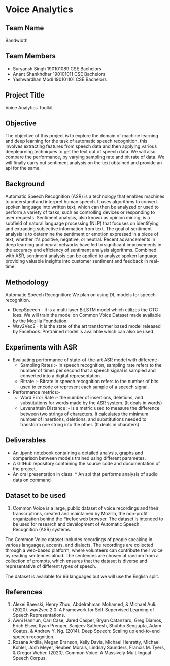 # Voice Analytics

## Team Name
Bandwidth 

## Team Members
* Suryansh Singh 190101089 CSE Bachelors 
* Anant Shankhdhar 190101011 CSE Bachelors 
* Yashwardhan Modi 190101101 CSE Bachelors

## Project Title
Voice Analytics Toolkit

## Objective
The objective of this project is to explore the domain of machine learning and deep learning for the task of automatic speech recognition, this involves extracting features from speech data and then applying various deeplearning techniques to get the text out of speech data. We will also compare the performance, by varying sampling rate and bit rate of data. We will finally carry out sentiment analysis on the text obtained and provide an api for the same.

## Background 
Automatic Speech Recognition (ASR) is a technology that enables machines to understand and interpret human speech. It uses algorithms to convert spoken language into written text, which can then be analyzed or used to perform a variety of tasks, such as controlling devices or responding to user requests.
Sentiment analysis, also known as opinion mining, is a subfield of natural language processing (NLP) that focuses on identifying and extracting subjective information from text. The goal of sentiment analysis is to determine the sentiment or emotion expressed in a piece of text, whether it's positive, negative, or neutral.
Recent advancements in deep learning and neural networks have led to significant improvements in the accuracy and efficiency of sentiment analysis algorithms. Combined with ASR, sentiment analysis can be applied to analyze spoken language, providing valuable insights into customer sentiment and feedback in real-time.

## Methodology 
Automatic Speech Recognition: We plan on using DL models for speech recognition.
  * DeepSpeech -  It is a multi layer BiLSTM model which utilizes the CTC loss. We will train the model on Common Voice Dataset made available by the   Mozilla Foundation.
  * Wav2Vec2 - It is the state of the art transformer based model released by Facebook. Pretrained model is available which can also be used

## Experiments with ASR
* Evaluating performance of state-of-the-art ASR model with different:- 
  * Sampling Rates :- In speech recognition, sampling rate refers to the number of times per second that a speech signal is sampled and converted into a digital representation.
  * Bitrate :- Bitrate in speech recognition refers to the number of bits used to encode or represent each sample of a speech signal.
* Performance metrics:-
  * Word Error Rate :-  the number of insertions, deletions, and substitutions for words made by the ASR system. (It deals in words)
  * Levenshtein Distance :- is a metric used to measure the difference between two strings of characters. It calculates the minimum number of insertions, deletions, and substitutions needed to transform one string into the other. (It deals in charaters)

## Deliverables
* An .ipynb notebook containing a detailed analysis, graphs and comparison between models trained using different parametes.
* A GitHub repository containing the source code and documentation of the project.
* An oral presentation in class. * An spi that performs analysis of audio data on command

## Dataset to be used
1. Common Voice is a large, public dataset of voice recordings and their transcriptions, created and maintained by Mozilla, the non-profit organization behind the Firefox web browser. The dataset is intended to be used for research and development of Automatic Speech Recognition (ASR) systems.

The Common Voice dataset includes recordings of people speaking in various languages, accents, and dialects. The recordings are collected through a web-based platform, where volunteers can contribute their voice by reading sentences aloud. The sentences are chosen at random from a collection of prompts, which ensures that the dataset is diverse and representative of different types of speech.

The dataset is available for 96 languages but we will use the English split.


## References
1. Alexei Baevski, Henry Zhou, Abdelrahman Mohamed, & Michael Auli. (2020). wav2vec 2.0: A Framework for Self-Supervised Learning of Speech Representations.
2. Awni Hannun, Carl Case, Jared Casper, Bryan Catanzaro, Greg Diamos, Erich Elsen, Ryan Prenger, Sanjeev Satheesh, Shubho Sengupta, Adam Coates, & Andrew Y. Ng. (2014). Deep Speech: Scaling up end-to-end speech recognition.
3. Rosana Ardila, Megan Branson, Kelly Davis, Michael Henretty, Michael Kohler, Josh Meyer, Reuben Morais, Lindsay Saunders, Francis M. Tyers, & Gregor Weber. (2020). Common Voice: A Massively-Multilingual Speech Corpus.